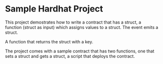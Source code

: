 #  Sample Hardhat Project

This project demostrates how to write a contract that has a struct, a function (struct as input) which assigns values to a struct. The event emits a struct.

A function that returns the struct with a key.

The project comes with a sample contract that has two functions, one that sets a struct and gets a struct, a script that deploys the contract.
